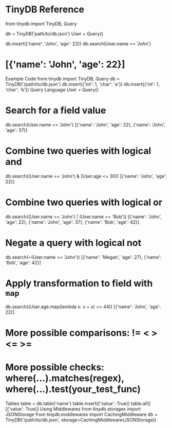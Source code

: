 # TinyDB Reference

from tinydb import TinyDB, Query

db = TinyDB('path/to/db.json')
User = Query()

db.insert({'name': 'John', 'age': 22})
db.search(User.name == 'John')

# [{'name': 'John', 'age': 22}]

Example Code
from tinydb import TinyDB, Query
db = TinyDB('/path/to/db.json')
db.insert({'int': 1, 'char': 'a'})
db.insert({'int': 1, 'char': 'b'})
Query Language
User = Query()
# Search for a field value
db.search(User.name == 'John')
[{'name': 'John', 'age': 22}, {'name': 'John', 'age': 37}]

# Combine two queries with logical and
db.search((User.name == 'John') & (User.age <= 30))
[{'name': 'John', 'age': 22}]

# Combine two queries with logical or
db.search((User.name == 'John') | (User.name == 'Bob'))
[{'name': 'John', 'age': 22}, {'name': 'John', 'age': 37}, {'name': 'Bob', 'age': 42}]

# Negate a query with logical not
db.search(~(User.name == 'John'))
[{'name': 'Megan', 'age': 27}, {'name': 'Bob', 'age': 42}]

# Apply transformation to field with `map`
db.search((User.age.map(lambda x: x + x) == 44))
[{'name': 'John', 'age': 22}]

# More possible comparisons:  !=  <  >  <=  >=
# More possible checks: where(...).matches(regex), where(...).test(your_test_func)
Tables
table = db.table('name')
table.insert({'value': True})
table.all()
[{'value': True}]
Using Middlewares
from tinydb.storages import JSONStorage
from tinydb.middlewares import CachingMiddleware
db = TinyDB('/path/to/db.json', storage=CachingMiddleware(JSONStorage))